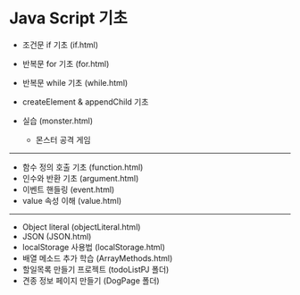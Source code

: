 # Java Script 기초

- 조건문 if 기초 (if.html)
- 반복문 for 기초 (for.html)
- 반복문 while 기초 (while.html)
- createElement & appendChild 기초

- 실습 (monster.html)
  - 몬스터 공격 게임

---

- 함수 정의 호출 기초 (function.html)
- 인수와 반환 기초 (argument.html)
- 이벤트 핸들링 (event.html)
- value 속성 이해 (value.html)

---

- Object literal (objectLiteral.html)
- JSON (JSON.html)
- localStorage 사용법 (localStorage.html)
- 배열 메소드 추가 학습 (ArrayMethods.html)
- 할일목록 만들기 프로젝트 (todoListPJ 폴더)
- 견종 정보 페이지 만들기 (DogPage 폴더)
